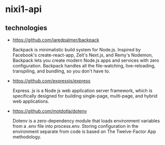 # nixi1-api

## technologies

- https://github.com/jaredpalmer/backpack

  Backpack is minimalistic build system for Node.js. Inspired by Facebook's create-react-app, Zeit's Next.js, and Remy's Nodemon, Backpack lets you create modern Node.js apps and services with zero configuration. Backpack handles all the file-watching, live-reloading, transpiling, and bundling, so you don't have to.

- https://github.com/expressjs/express

  Express. js is a Node js web application server framework, which is specifically designed for building single-page, multi-page, and hybrid web applications.

- https://github.com/motdotla/dotenv

  Dotenv is a zero-dependency module that loads environment variables from a .env file into process.env. Storing configuration in the environment separate from code is based on The Twelve-Factor App methodology.
